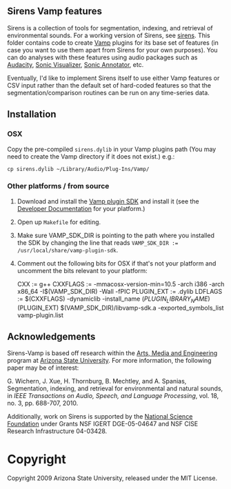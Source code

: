 ## Sirens Vamp features
Sirens is a collection of tools for segmentation, indexing, and retrieval of environmental sounds. For a working version of Sirens, see [sirens](http://github.com/plant/sirens). This folder contains code to create [Vamp](http://vamp-plugins.com) plugins for its base set of features (in case you want to use them apart from Sirens for your own purposes). You can do analyses with these features using audio packages such as [Audacity](http://audacity.sf.net), [Sonic Visualizer](http://www.sonicvisualiser.org/), [Sonic Annotator](http://omras2.org/SonicAnnotator), etc.

Eventually, I'd like to implement Sirens itself to use either Vamp features or CSV input rather than the default set of hard-coded features so that the segmentation/comparison routines can be run on any time-series data.

## Installation
### OSX
Copy the pre-compiled `sirens.dylib` in your Vamp plugins path (You may need to create the Vamp directory if it does not exist.) e.g.:

    cp sirens.dylib ~/Library/Audio/Plug-Ins/Vamp/

### Other platforms / from source
1. Download and install the [Vamp plugin SDK](http://vamp-plugins.org/develop.html) and install it (see the [Developer Documentation](http://vamp-plugins.org/develop.html) for your platform.)
1. Open up `Makefile` for editing.
2. Make sure VAMP_SDK_DIR is pointing to the path where you installed the SDK by changing the line that reads `VAMP_SDK_DIR := /usr/local/share/vamp-plugin-sdk`.
3. Comment out the following bits for OSX if that's not your platform and uncomment the bits relevant to your platform:

    CXX := g++
    CXXFLAGS := -mmacosx-version-min=10.5 -arch i386 -arch x86_64 -I$(VAMP_SDK_DIR) -Wall -fPIC
    PLUGIN_EXT := .dylib
    LDFLAGS := $(CXXFLAGS) -dynamiclib -install_name $(PLUGIN_LIBRARY_NAME)$(PLUGIN_EXT) $(VAMP_SDK_DIR)/libvamp-sdk.a -exported_symbols_list vamp-plugin.list

## Acknowledgements
Sirens-Vamp is based off research within the [Arts, Media and Engineering](http://ame.asu.edu/) program at [Arizona State University](http://asu.edu/). For more information, the following paper may be of interest:

G. Wichern, J. Xue, H. Thornburg, B. Mechtley, and A. Spanias, Segmentation, indexing, and retrieval for environmental and natural sounds, in _IEEE Transactions on Audio, Speech, and Language Processing_, vol. 18, no. 3, pp. 688-707, 2010.

Additionally, work on Sirens is supported by the [National Science Foundation](http://www.nsf.gov/) under Grants NSF IGERT DGE-05-04647 and NSF CISE Research Infrastructure 04-03428.

# Copyright
Copyright 2009 Arizona State University, released under the MIT License.
